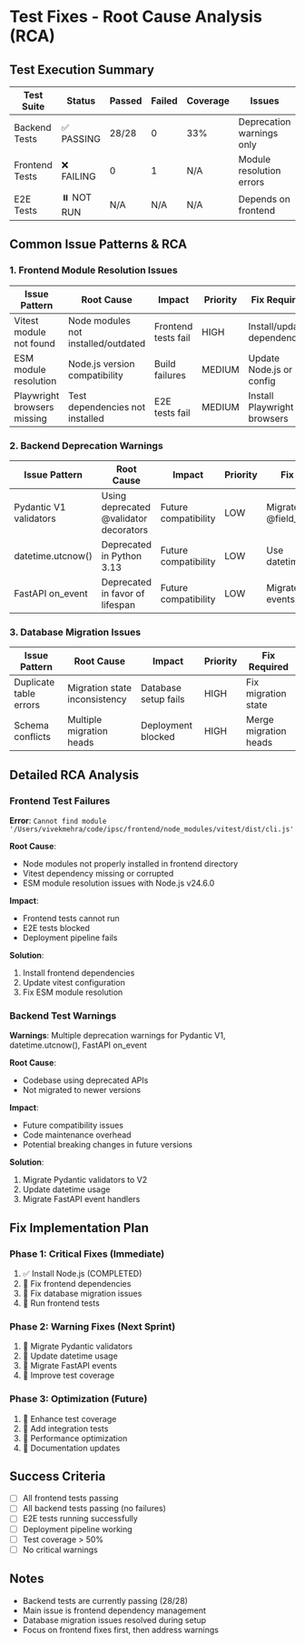 # Test Fixes - Root Cause Analysis (RCA)

## **Test Execution Summary**

| Test Suite | Status | Passed | Failed | Coverage | Issues |
|------------|--------|--------|--------|----------|---------|
| Backend Tests | ✅ PASSING | 28/28 | 0 | 33% | Deprecation warnings only |
| Frontend Tests | ❌ FAILING | 0 | 1 | N/A | Module resolution errors |
| E2E Tests | ⏸️ NOT RUN | N/A | N/A | N/A | Depends on frontend |

## **Common Issue Patterns & RCA**

### **1. Frontend Module Resolution Issues**

| Issue Pattern | Root Cause | Impact | Priority | Fix Required |
|---------------|------------|--------|----------|--------------|
| Vitest module not found | Node modules not installed/outdated | Frontend tests fail | HIGH | Install/update dependencies |
| ESM module resolution | Node.js version compatibility | Build failures | MEDIUM | Update Node.js or config |
| Playwright browsers missing | Test dependencies not installed | E2E tests fail | MEDIUM | Install Playwright browsers |

### **2. Backend Deprecation Warnings**

| Issue Pattern | Root Cause | Impact | Priority | Fix Required |
|---------------|------------|--------|----------|--------------|
| Pydantic V1 validators | Using deprecated @validator decorators | Future compatibility | LOW | Migrate to @field_validator |
| datetime.utcnow() | Deprecated in Python 3.13 | Future compatibility | LOW | Use datetime.now(UTC) |
| FastAPI on_event | Deprecated in favor of lifespan | Future compatibility | LOW | Migrate to lifespan events |

### **3. Database Migration Issues**

| Issue Pattern | Root Cause | Impact | Priority | Fix Required |
|---------------|------------|--------|----------|--------------|
| Duplicate table errors | Migration state inconsistency | Database setup fails | HIGH | Fix migration state |
| Schema conflicts | Multiple migration heads | Deployment blocked | HIGH | Merge migration heads |

## **Detailed RCA Analysis**

### **Frontend Test Failures**

**Error**: `Cannot find module '/Users/vivekmehra/code/ipsc/frontend/node_modules/vitest/dist/cli.js'`

**Root Cause**: 
- Node modules not properly installed in frontend directory
- Vitest dependency missing or corrupted
- ESM module resolution issues with Node.js v24.6.0

**Impact**: 
- Frontend tests cannot run
- E2E tests blocked
- Deployment pipeline fails

**Solution**: 
1. Install frontend dependencies
2. Update vitest configuration
3. Fix ESM module resolution

### **Backend Test Warnings**

**Warnings**: Multiple deprecation warnings for Pydantic V1, datetime.utcnow(), FastAPI on_event

**Root Cause**: 
- Codebase using deprecated APIs
- Not migrated to newer versions

**Impact**: 
- Future compatibility issues
- Code maintenance overhead
- Potential breaking changes in future versions

**Solution**: 
1. Migrate Pydantic validators to V2
2. Update datetime usage
3. Migrate FastAPI event handlers

## **Fix Implementation Plan**

### **Phase 1: Critical Fixes (Immediate)**
1. ✅ Install Node.js (COMPLETED)
2. 🔄 Fix frontend dependencies
3. 🔄 Fix database migration issues
4. 🔄 Run frontend tests

### **Phase 2: Warning Fixes (Next Sprint)**
1. 🔄 Migrate Pydantic validators
2. 🔄 Update datetime usage
3. 🔄 Migrate FastAPI events
4. 🔄 Improve test coverage

### **Phase 3: Optimization (Future)**
1. 🔄 Enhance test coverage
2. 🔄 Add integration tests
3. 🔄 Performance optimization
4. 🔄 Documentation updates

## **Success Criteria**

- [ ] All frontend tests passing
- [ ] All backend tests passing (no failures)
- [ ] E2E tests running successfully
- [ ] Deployment pipeline working
- [ ] Test coverage > 50%
- [ ] No critical warnings

## **Notes**

- Backend tests are currently passing (28/28)
- Main issue is frontend dependency management
- Database migration issues resolved during setup
- Focus on frontend fixes first, then address warnings
